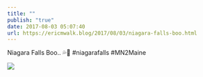 ```yaml
---
title: ""
publish: "true"
date: 2017-08-03 05:07:40
url: https://ericmwalk.blog/2017/08/03/niagara-falls-boo.html
---
```


Niagara Falls Boo.. 💦👻  #niagarafalls #MN2Maine

![](https://ericmwalk.blog/uploads/2022/9f6afd2413.jpg)